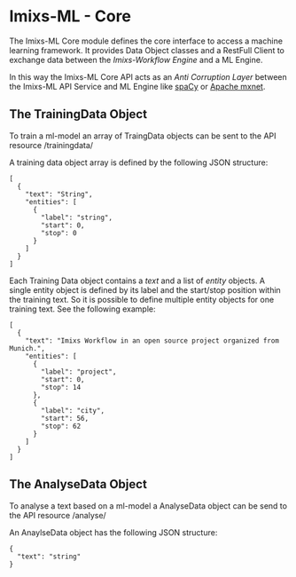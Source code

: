 # Imixs-ML - Core



The Imixs-ML Core module defines the core interface to access a machine learning framework. It provides Data Object classes and a RestFull Client to exchange data between the *Imixs-Workflow Engine* and a ML Engine. 

In this way the Imixs-ML Core API acts as an *Anti Corruption Layer* between the Imixs-ML API Service and ML Engine like [spaCy](https://spacy.io/) or [Apache mxnet](https://mxnet.apache.org/).



## The TrainingData Object

To train a ml-model an array of TraingData objects can be sent to the API resource /trainingdata/

A training data object array is defined by the following JSON structure:

	[
	  {
	    "text": "String",
	    "entities": [
	      {
	        "label": "string",
	        "start": 0,
	        "stop": 0
	      }
	    ]
	  }
	]
	
Each Training Data object contains a *text* and a list of *entity* objects. A single entity object is defined by its label and the start/stop position within the training text. So it is possible to define multiple entity objects for one training text. See the following example:


	[
	  {
	    "text": "Imixs Workflow in an open source project organized from Munich.",
	    "entities": [
	      {
	        "label": "project",
	        "start": 0,
	        "stop": 14
	      },
	      {
	        "label": "city",
	        "start": 56,
	        "stop": 62
	      }
	    ]
	  }
	]
  


## The AnalyseData Object

To analyse a text based on a ml-model a AnalyseData object can be send to the API resource /analyse/

An AnaylseData object has the following JSON structure:

	{
	  "text": "string"
	}


